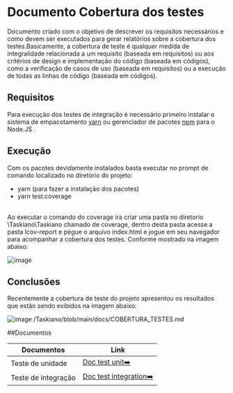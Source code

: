 # Documento Cobertura dos testes

Documento criado com o objetivo de descrever os requisitos necessários e como devem ser executados para gerar relatórios sobre a cobertura dos testes.Basicamente, a cobertura de teste é qualquer medida de integralidade relacionada a um requisito (baseada em requisitos) ou aos critérios de design e implementação do código (baseada em códigos), como a verificação de casos de uso (baseada em requisitos) ou a execução de todas as linhas de código (baseada em códigos).
 
## Requisitos
 
Para execução dos testes de integração é necessário primeiro instalar o sistema de empacotamento [yarn](https://classic.yarnpkg.com/lang/en/docs/install/#windows-stable) ou gerenciador de pacotes [npm](https://nodejs.org/en/download/) para o Node.JS .

## Execução

Com os pacotes devidamente instalados basta executar no prompt de comando localizado no diretório do projeto:
  
  * yarn (para fazer a instalação dos pacotes)
  * yarn test:coverage
  <br/>
Ao executar o comando do coverage ira criar uma pasta no diretorio \Taskiano\Taskiano chamado de coverage, dentro desta pasta acesse a pasta lcov-report e pegue o arquivo index.html e jogue em seu navegador para acompanhar a cobertura dos testes. Conforme mostrado na imagem abaixo:

![image](https://user-images.githubusercontent.com/41094007/153513698-d7582961-a657-487b-97ea-cffe4a312d1f.png)

## Conclusões
Recentemente a cobertura de teste do projeto apresentou os resultados que estão sendo exibidos na imagem abaixo:

![image](https://user-images.githubusercontent.com/41094007/153513143-4d8e4133-aa79-4964-acb3-80d6716494d3.png)
/Taskiano/blob/main/docs/COBERTURA_TESTES.md

##Documentos

| Documentos                            | Link                                                                                                 |
| ------------------------------------- | ---------------------------------------------------------------------------------------------------- |
| Teste de unidade                      | [Doc test unit➡️](https://github.com/ZauJulio/Taskiano/blob/main/docs/TESTE_UNIDADE.md)|
| Teste de integração                   | [Doc test integration➡️](https://github.com/ZauJulio/Taskiano/blob/main/docs/TESTE_INTEGRACAO.md)|
